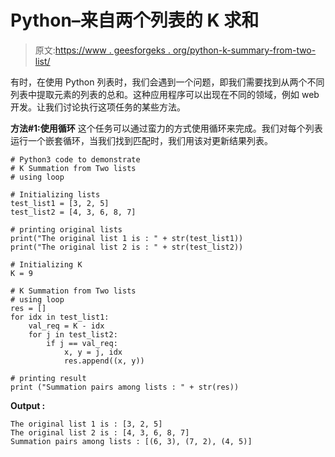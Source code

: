 # Python–来自两个列表的 K 求和

> 原文:[https://www . geesforgeks . org/python-k-summary-from-two-list/](https://www.geeksforgeeks.org/python-k-summation-from-two-lists/)

有时，在使用 Python 列表时，我们会遇到一个问题，即我们需要找到从两个不同列表中提取元素的列表的总和。这种应用程序可以出现在不同的领域，例如 web 开发。让我们讨论执行这项任务的某些方法。

**方法#1:使用循环**
这个任务可以通过蛮力的方式使用循环来完成。我们对每个列表运行一个嵌套循环，当我们找到匹配时，我们用该对更新结果列表。

```
# Python3 code to demonstrate 
# K Summation from Two lists
# using loop

# Initializing lists
test_list1 = [3, 2, 5]
test_list2 = [4, 3, 6, 8, 7]

# printing original lists
print("The original list 1 is : " + str(test_list1))
print("The original list 2 is : " + str(test_list2))

# Initializing K 
K = 9

# K Summation from Two lists
# using loop
res = []
for idx in test_list1:
    val_req = K - idx
    for j in test_list2:
        if j == val_req:
            x, y = j, idx
            res.append((x, y))

# printing result 
print ("Summation pairs among lists : " + str(res))
```

**Output :**

```
The original list 1 is : [3, 2, 5]
The original list 2 is : [4, 3, 6, 8, 7]
Summation pairs among lists : [(6, 3), (7, 2), (4, 5)]

```